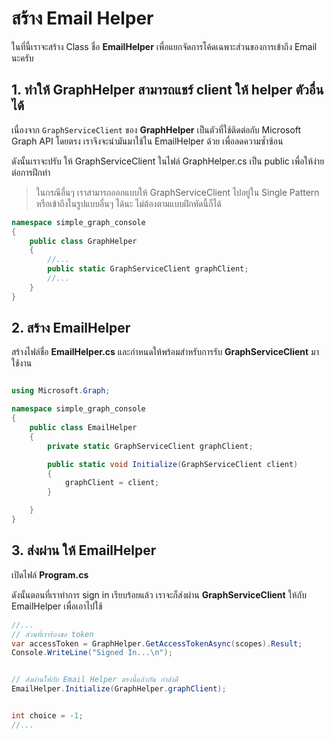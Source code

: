 
# สร้าง Email Helper

ในที่นี้เราจะสร้าง Class ชื่อ **EmailHelper** เพื่อแยกจัดการโค้ดเฉพาะส่วนของการเข้าถึง Email นะครับ

## 1. ทำให้ GraphHelper สามารถแชร์ client ให้ helper ตัวอื่นได้

เนื่องจาก `GraphServiceClient` ของ **GraphHelper** เป็นตัวที่ใช้ติดต่อกับ Microsoft Graph API โดยตรง เราจึงจะนำมันมาใช้ใน EmailHelper ด้วย เพื่อลดความซ้ำซ้อน

ดังนั้นเราจะปรับ ให้ GraphServiceClient ในไฟล์ GraphHelper.cs เป็น public เพื่อให้ง่ายต่อการฝึกทำ

> ในกรณีอื่นๆ เราสามารถออกแบบให้ GraphServiceClient ไปอยู่ใน Single Pattern หรือเข้าถึงในรูปแบบอื่นๆ ได้นะ ไม่ต้องตามแบบฝึกหัดนี้ก็ได้ 

```cs
namespace simple_graph_console
{
    public class GraphHelper
    {
        //...
        public static GraphServiceClient graphClient;
        //...
    }
}
```

## 2. สร้าง EmailHelper 

สร้างไฟล์ชื่อ **EmailHelper.cs** และกำหนดให้พร้อมสำหรับการรับ **GraphServiceClient** มาใช้งาน

```cs

using Microsoft.Graph;

namespace simple_graph_console
{
    public class EmailHelper
    {
        private static GraphServiceClient graphClient;

        public static void Initialize(GraphServiceClient client)
        {
            graphClient = client;
        }

    }
}
```

## 3. ส่งผ่าน ให้ EmailHelper

เปิดไฟล์ **Program.cs**

ดังนั้นตอนที่เราทำการ sign in เรียบร้อยแล้ว เราจะก็ส่งผ่าน **GraphServiceClient** ให้กับ EmailHelper เพื่อเอาไปใช้

```cs
//...
// ส่วนที่เราร้องขอ token 
var accessToken = GraphHelper.GetAccessTokenAsync(scopes).Result;
Console.WriteLine("Signed In...\n");


// ส่งผ่านให้กับ Email Helper ตรงนี้แล้วกัน กำลังดี 
EmailHelper.Initialize(GraphHelper.graphClient);


int choice = -1;
//...
```